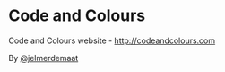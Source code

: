 Code and Colours
================

Code and Colours website - http://codeandcolours.com

By [@jelmerdemaat](https://twitter.com/jelmerdemaat "Twitter @jelmerdemaat")